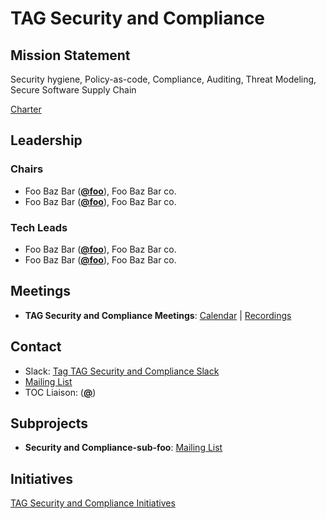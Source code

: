 # TAG Security and Compliance

## Mission Statement
Security hygiene, Policy-as-code, Compliance, Auditing, Threat Modeling, Secure Software Supply Chain


[Charter](./charter.md)

## Leadership
### Chairs
- Foo Baz Bar (**[@foo](https://github.com/foo)**), Foo Baz Bar co.
- Foo Baz Bar (**[@foo](https://github.com/foo)**), Foo Baz Bar co.
### Tech Leads
- Foo Baz Bar (**[@foo](https://github.com/foo)**), Foo Baz Bar co.
- Foo Baz Bar (**[@foo](https://github.com/foo)**), Foo Baz Bar co.

## Meetings
- **TAG Security and Compliance Meetings**: [Calendar](https://zoom-lfx.platform.linuxfoundation.org/meetings/tag-security-and-compliance?view=list) | [Recordings](https://www.youtube.com/@CNCFTAGSecurityandCompliance)

## Contact
- Slack: [Tag TAG Security and Compliance Slack](https://cloud-native.slack.com/archives/https://cloud-native.slack.com/archives/C08JZ9YLAA3)
- [Mailing List](https://lists.cncf.io/g/cncf-tag-security-and-compliance)
- TOC Liaison:  (**[@](https://github.com/)**)

## Subprojects
- **Security and Compliance-sub-foo**: [Mailing List](https://lists.cncf.io/g/cncf-tag-security-and-compliance)
## Initiatives
[TAG Security and Compliance Initiatives](https://github.com/cncf/toc/issues?q=label%3Atag%2Fsecurity-and-compliance-initiative)